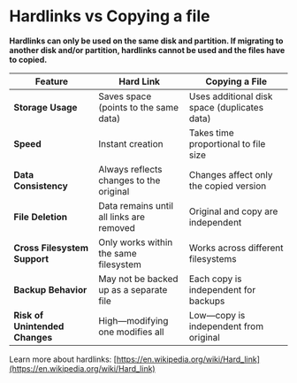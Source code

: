 # Hardlinks vs Copying a file

**Hardlinks can only be used on the same disk and partition. If migrating to another disk and/or partition, hardlinks cannot be used and the files have to copied.**

| Feature            | Hard Link                                  | Copying a File                          |
|--------------------|------------------------------------------|-----------------------------------------|
| **Storage Usage**  | Saves space (points to the same data)    | Uses additional disk space (duplicates data) |
| **Speed**         | Instant creation                         | Takes time proportional to file size    |
| **Data Consistency** | Always reflects changes to the original | Changes affect only the copied version  |
| **File Deletion**  | Data remains until all links are removed | Original and copy are independent       |
| **Cross Filesystem Support** | Only works within the same filesystem | Works across different filesystems      |
| **Backup Behavior** | May not be backed up as a separate file | Each copy is independent for backups    |
| **Risk of Unintended Changes** | High—modifying one modifies all | Low—copy is independent from original   |

Learn more about hardlinks: [https://en.wikipedia.org/wiki/Hard_link](https://en.wikipedia.org/wiki/Hard_link)
